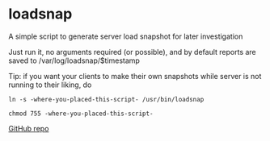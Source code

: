 loadsnap
========
A simple script to generate server load snapshot for later investigation

Just run it, no arguments required (or possible), and by default reports are saved to
/var/log/loadsnap/$timestamp

Tip: if you want your clients to make their own snapshots while server is not running to their liking, do

  `ln -s -where-you-placed-this-script- /usr/bin/loadsnap`

  `chmod 755 -where-you-placed-this-script-`


[GitHub repo](https://github.com/horzadome/loadsnap/)